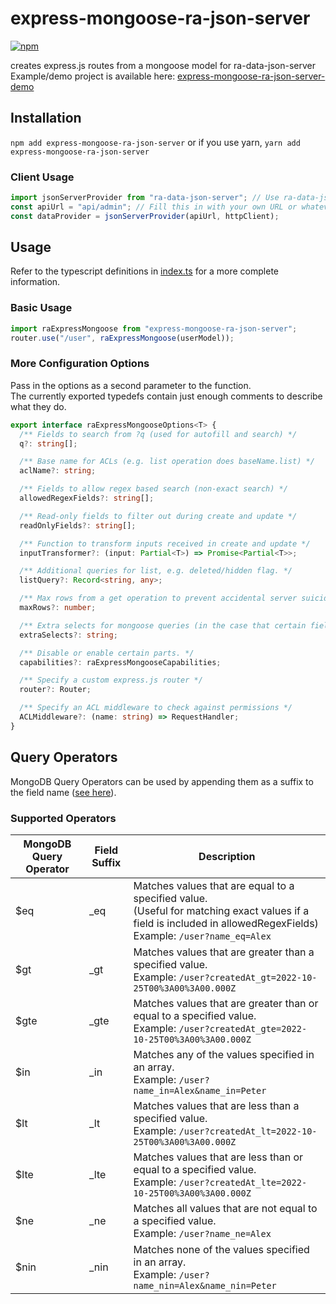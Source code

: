 # express-mongoose-ra-json-server
[![npm](https://img.shields.io/npm/v/express-mongoose-ra-json-server)](https://www.npmjs.com/package/express-mongoose-ra-json-server)

creates express.js routes from a mongoose model for ra-data-json-server  
Example/demo project is available here: [express-mongoose-ra-json-server-demo](https://github.com/NathanAdhitya/express-mongoose-ra-json-server-demo)

## Installation

`npm add express-mongoose-ra-json-server` or if you use yarn, `yarn add express-mongoose-ra-json-server`

### Client Usage

```ts
import jsonServerProvider from "ra-data-json-server"; // Use ra-data-json-server
const apiUrl = "api/admin"; // Fill this in with your own URL or whatever you wish.
const dataProvider = jsonServerProvider(apiUrl, httpClient);
```

## Usage

Refer to the typescript definitions in [index.ts](src/index.ts) for a more complete information.

### Basic Usage

```ts
import raExpressMongoose from "express-mongoose-ra-json-server";
router.use("/user", raExpressMongoose(userModel));
```

### More Configuration Options

Pass in the options as a second parameter to the function.  
The currently exported typedefs contain just enough comments to describe what they do.

```ts
export interface raExpressMongooseOptions<T> {
  /** Fields to search from ?q (used for autofill and search) */
  q?: string[];

  /** Base name for ACLs (e.g. list operation does baseName.list) */
  aclName?: string;

  /** Fields to allow regex based search (non-exact search) */
  allowedRegexFields?: string[];

  /** Read-only fields to filter out during create and update */
  readOnlyFields?: string[];

  /** Function to transform inputs received in create and update */
  inputTransformer?: (input: Partial<T>) => Promise<Partial<T>>;

  /** Additional queries for list, e.g. deleted/hidden flag. */
  listQuery?: Record<string, any>;

  /** Max rows from a get operation to prevent accidental server suicide (default 100) */
  maxRows?: number;

  /** Extra selects for mongoose queries (in the case that certain fields are hidden by default) */
  extraSelects?: string;

  /** Disable or enable certain parts. */
  capabilities?: raExpressMongooseCapabilities;

  /** Specify a custom express.js router */
  router?: Router;

  /** Specify an ACL middleware to check against permissions */
  ACLMiddleware?: (name: string) => RequestHandler;
}
```
## Query Operators

MongoDB Query Operators can be used by appending them as a suffix to the field name ([see here](https://marmelab.com/react-admin/FilteringTutorial.html#filter-operators)).
### Supported Operators
| MongoDB Query Operator | Field Suffix | Description                                                                                                                                                                     |
|------------------------|--------------|---------------------------------------------------------------------------------------------------------------------------------------------------------------------------------|
| $eq                    | _eq          | Matches values that are equal to a specified value. <br/> (Useful for matching exact values if a field is included in allowedRegexFields) <br/> Example:  `/user?name_eq=Alex` |
| $gt                    | _gt          | Matches values that are greater than a specified value. <br/> Example:  `/user?createdAt_gt=2022-10-25T00%3A00%3A00.000Z`                                                       |
| $gte                   | _gte         | Matches values that are greater than or equal to a specified value. <br/> Example:  `/user?createdAt_gte=2022-10-25T00%3A00%3A00.000Z`                                          |
| $in                    | _in          | Matches any of the values specified in an array. <br/> Example: `/user?name_in=Alex&name_in=Peter`                                                                              |
| $lt                    | _lt          | Matches values that are less than a specified value. <br/> Example:  `/user?createdAt_lt=2022-10-25T00%3A00%3A00.000Z`                                                          |
| $lte                   | _lte         | Matches values that are less than or equal to a specified value. <br/> Example:  `/user?createdAt_lte=2022-10-25T00%3A00%3A00.000Z`                                             |
| $ne                    | _ne          | Matches all values that are not equal to a specified value. <br/> Example:  `/user?name_ne=Alex`                                                                                |
| $nin                   | _nin         | Matches none of the values specified in an array. <br/> Example:  `/user?name_nin=Alex&name_nin=Peter`                                                                          |
